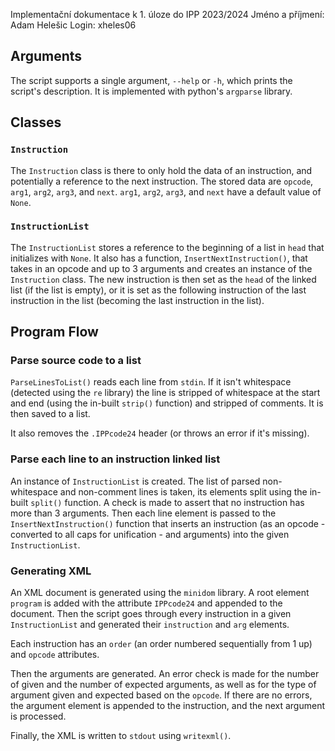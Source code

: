 
Implementační dokumentace k 1. úloze do IPP 2023/2024
Jméno a příjmení: Adam Helešic
Login: xheles06

## Arguments
The script supports a single argument, `--help` or `-h`, which prints the script's description. It is implemented with python's `argparse` library.

## Classes
### `Instruction`
The `Instruction` class is there to only hold the data of an instruction, and potentially a reference to the next instruction. The stored data are `opcode`, `arg1`, `arg2`, `arg3`, and `next`. `arg1`, `arg2`, `arg3`, and `next` have a default value of `None`.

### `InstructionList`
The `InstructionList` stores a reference to the beginning of a list in `head` that initializes with `None`. It also has a function, `InsertNextInstruction()`, that takes in an opcode and up to 3 arguments and creates an instance of the `Instruction` class. The new instruction is then set as the `head` of the linked list (if the list is empty), or it is set as the following instruction of the last instruction in the list (becoming the last instruction in the list).

## Program Flow
### Parse source code to a list
`ParseLinesToList()` reads each line from `stdin`. If it isn't whitespace (detected using the `re` library) the line is stripped of whitespace at the start and end (using the in-built `strip()` function) and stripped of comments. It is then saved to a list.

It also removes the `.IPPcode24` header (or throws an error if it's missing).

### Parse each line to an instruction linked list
An instance of `InstructionList` is created. The list of parsed non-whitespace and non-comment lines is taken, its elements split using the in-built `split()` function. A check is made to assert that no instruction has more than 3 arguments. Then each line element is passed to the `InsertNextInstruction()` function that inserts an instruction (as an opcode - converted to all caps for unification - and arguments) into the given `InstructionList`.

### Generating XML
An XML document is generated using the `minidom` library. A root element `program` is added with the attribute `IPPcode24` and appended to the document. Then the script goes through every instruction in a given `InstructionList` and generated their `instruction` and `arg` elements.

Each instruction has an `order` (an order numbered sequentially from 1 up) and `opcode` attributes.

Then the arguments are generated. An error check is made for the number of given and the number of expected arguments, as well as for the type of argument given and expected based on the `opcode`. If there are no errors, the argument element is appended to the instruction, and the next argument is processed.

Finally, the XML is written to `stdout` using `writexml()`.
